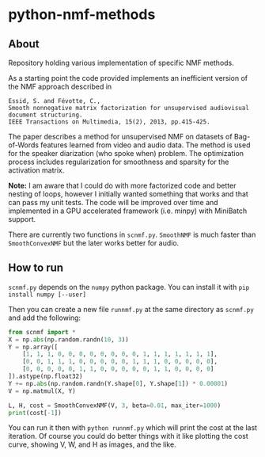 # python-nmf-methods

## About
Repository holding various implementation of specific NMF methods.

As a starting point the code provided implements an inefficient version of the NMF approach described in 
```
Essid, S. and Févotte, C.,
Smooth nonnegative matrix factorization for unsupervised audiovisual document structuring. 
IEEE Transactions on Multimedia, 15(2), 2013, pp.415-425.
```

The paper describes a method for unsupervised NMF on datasets of Bag-of-Words features learned from video and audio data. The method is used for the speaker diarization (who spoke when) problem. The optimization process includes regularization for smoothness and sparsity for the activation matrix.

**Note:** I am aware that I could do with more factorized code and better nesting of loops, however I initially wanted something that works and that can pass my unit tests. The code will be improved over time and implemented in a GPU accelerated framework (i.e. minpy) with MiniBatch support. 

There are currently two functions in ```scnmf.py```. ```SmoothNMF``` is much faster than ```SmoothConvexNMF``` but the later works better for audio.

## How to run

```scnmf.py``` depends on the ```numpy``` python package. You can install it with ```pip install numpy [--user]```

Then you can create a new file ```runnmf.py``` at the same directory as ```scnmf.py``` and add the following:

```python
from scnmf import *
X = np.abs(np.random.randn(10, 3))
Y = np.array([
    [1, 1, 1, 0, 0, 0, 0, 0, 0, 0, 0, 1, 1, 1, 1, 1, 1, 1],
    [0, 0, 1, 1, 1, 0, 0, 0, 0, 0, 1, 1, 1, 0, 0, 0, 0, 0],
    [0, 0, 0, 0, 0, 1, 1, 0, 0, 0, 0, 0, 1, 1, 0, 0, 0, 0]
]).astype(np.float32)
Y += np.abs(np.random.randn(Y.shape[0], Y.shape[1]) * 0.00001)
V = np.matmul(X, Y)

L, H, cost = SmoothConvexNMF(V, 3, beta=0.01, max_iter=1000)
print(cost[-1])
```

You can run it then with ```python runnmf.py``` which will print the cost at the last iteration. Of course you could do better things with it like plotting the cost curve, showing V, W, and H as images, and the like.

